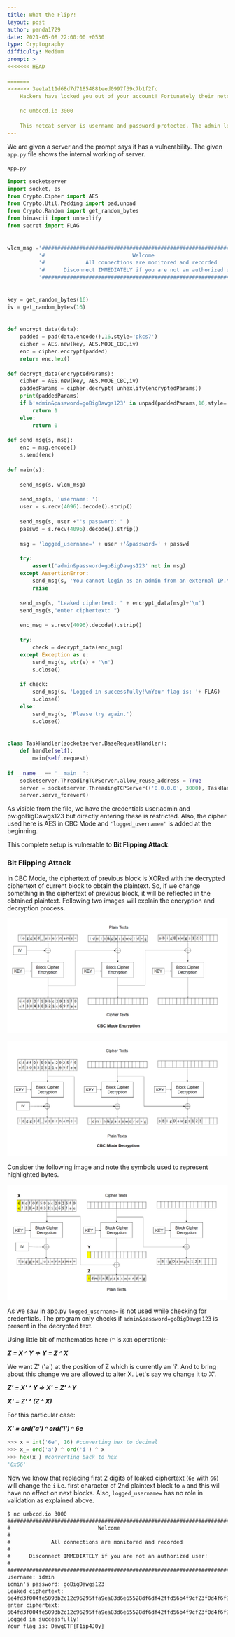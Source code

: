 ```yaml
---
title: What the Flip?!
layout: post
author: panda1729
date: 2021-05-08 22:00:00 +0530
type: Cryptography
difficulty: Medium
prompt: >
<<<<<<< HEAD

=======
>>>>>>> 3ee1a111d68d7d71854881eed0997f39c7b1f2fc
	Hackers have locked you out of your account! Fortunately their netcat server has a vulnerability.

	nc umbccd.io 3000

	This netcat server is username and password protected. The admin login is known but forbidden. Any other login entered gives a cipher.
---
```


We are given a server and the prompt says it has a vulnerability. The given `app.py` file shows the internal working of server.


`app.py`
```python
import socketserver
import socket, os
from Crypto.Cipher import AES
from Crypto.Util.Padding import pad,unpad
from Crypto.Random import get_random_bytes
from binascii import unhexlify
from secret import FLAG


wlcm_msg ='########################################################################\n'+\
		  '#                            Welcome                                   #\n'+\
		  '#             All connections are monitored and recorded               #\n'+\
		  '#      Disconnect IMMEDIATELY if you are not an authorized user!       #\n'+\
		  '########################################################################\n'


key = get_random_bytes(16)
iv = get_random_bytes(16)


def encrypt_data(data):
	padded = pad(data.encode(),16,style='pkcs7')
	cipher = AES.new(key, AES.MODE_CBC,iv)
	enc = cipher.encrypt(padded)
	return enc.hex()

def decrypt_data(encryptedParams):
	cipher = AES.new(key, AES.MODE_CBC,iv)
	paddedParams = cipher.decrypt( unhexlify(encryptedParams))
	print(paddedParams)
	if b'admin&password=goBigDawgs123' in unpad(paddedParams,16,style='pkcs7'):
		return 1
	else:
		return 0

def send_msg(s, msg):
	enc = msg.encode()
	s.send(enc)

def main(s):

	send_msg(s, wlcm_msg)

	send_msg(s, 'username: ')
	user = s.recv(4096).decode().strip()

	send_msg(s, user +"'s password: " )
	passwd = s.recv(4096).decode().strip()

	msg = 'logged_username=' + user +'&password=' + passwd

	try:
		assert('admin&password=goBigDawgs123' not in msg)
	except AssertionError:
		send_msg(s, 'You cannot login as an admin from an external IP.\nYour activity has been logged. Goodbye!\n')
		raise

	send_msg(s, "Leaked ciphertext: " + encrypt_data(msg)+'\n')
	send_msg(s,"enter ciphertext: ")

	enc_msg = s.recv(4096).decode().strip()

	try:
		check = decrypt_data(enc_msg)
	except Exception as e:
		send_msg(s, str(e) + '\n')
		s.close()

	if check:
		send_msg(s, 'Logged in successfully!\nYour flag is: '+ FLAG)
		s.close()
	else:
		send_msg(s, 'Please try again.')
		s.close()


class TaskHandler(socketserver.BaseRequestHandler):
	def handle(self):
		main(self.request)

if __name__ == '__main__':
	socketserver.ThreadingTCPServer.allow_reuse_address = True
	server = socketserver.ThreadingTCPServer(('0.0.0.0', 3000), TaskHandler)
	server.serve_forever()
```

As visible from the file, we have the credentials user:admin and pw:goBigDawgs123 but directly entering these is restricted. Also, the cipher used here is AES in CBC Mode and `'logged_username='` is added at the beginning.

This complete setup is vulnerable to **Bit Flipping Attack**.

### Bit Flipping Attack

In CBC Mode, the ciphertext of previous block is XORed with the decrypted ciphertext of current block to obtain the plaintext. So, if we change something in the ciphertext of previous block, it will be reflected in the obtained plaintext. Following two images will explain the encryption and decryption process.


![Encryption](encryption.png)


![Decryption](decryption.png)


Consider the following image and note the symbols used to represent highlighted bytes.

![Decryption](attack.png)

As we saw in app.py `logged_username=` is not used while checking for credentials. The program only checks if `admin&password=goBigDawgs123` is present in the decrypted text.

Using little bit of mathematics here (`^` is `XOR` operation):-

***Z = X ^ Y => Y = Z ^ X***

We want Z' ('a') at the position of Z which is currently an 'i'. And to bring about this change we are allowed to alter X. Let's say we change it to X'.

***Z' = X' ^ Y => X' = Z' ^ Y***

***X' = Z' ^ (Z ^ X)***

For this particular case:

***X' = ord('a') ^ ord('i') ^ 6e***

```python
>>> x = int('6e', 16) #converting hex to decimal
>>> x_= ord('a') ^ ord('i') ^ x
>>> hex(x_) #converting back to hex
'0x66'
```

Now we know that replacing first 2 digits of leaked ciphertext (`6e` with `66`) will change the `i` i.e. first character of 2nd plaintext block to `a` and this will have no effect on next blocks. Also, `logged_username=` has no role in validation as explained above.



```
$ nc umbccd.io 3000
########################################################################
#                            Welcome                                   #
#             All connections are monitored and recorded               #
#      Disconnect IMMEDIATELY if you are not an authorized user!       #
########################################################################
username: idmin
idmin's password: goBigDawgs123
Leaked ciphertext: 6e4fd3f004fe5093b2c12c96295ffa9ea83d6e65528df6df42ffd56b4f9cf23f0d4f6f9a1dc04cad30566b21f15f16ca
enter ciphertext: 664fd3f004fe5093b2c12c96295ffa9ea83d6e65528df6df42ffd56b4f9cf23f0d4f6f9a1dc04cad30566b21f15f16ca
Logged in successfully!
Your flag is: DawgCTF{F1ip4J0y}
```